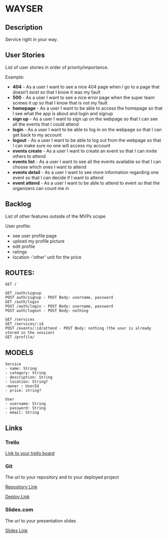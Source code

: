 # WAYSER

## Description
Service right in your way.

## User Stories

List of user stories in order of priority/importance.

Example:
- **404** - As a user I want to see a nice 404 page when I go to a page that doesn’t exist so that I know it was my fault 
- **500** - As a user I want to see a nice error page when the super team screws it up so that I know that is not my fault
- **homepage** - As a user I want to be able to access the homepage so that I see what the app is about and login and signup
- **sign up** - As a user I want to sign up on the webpage so that I can see all the events that I could attend
- **login** - As a user I want to be able to log in on the webpage so that I can get back to my account
- **logout** - As a user I want to be able to log out from the webpage so that I can make sure no one will access my account
- **events create** - As a user I want to create an event so that I can invite others to attend
- **events list** - As a user I want to see all the events available so that I can choose which ones I want to attend
- **events detail** - As a user I want to see more information regarding one event so that I can decide if I want to attend 
- **event attend** - As a user I want to be able to attend to event so that the organizers can count me in

## Backlog

List of other features outside of the MVPs scope

User profile:
- see user profile page
- upload my profile picture
- edit profile
- ratings
- location
-'other' unit for the price


## ROUTES:
```
GET / 

GET /auth/signup
POST auth/signup - POST Body: username, password
GET /auth/login
POST /auth/login - POST Body: username, password
POST auth/logout - POST Body: nothing

GET /services
GET /services/:id
POST /events/:id/attend - POST Body: nothing (the user is already stored in the session)
GET /profile/

```

## MODELS

```
Service
- name: String
- category: String
- description: String
- location: String?
-owner : UserId
- price: string?
```    

```
User
- username: String
- password: String
- email: String
```

## Links

### Trello

[Link to your trello board](https://trello.com)

### Git

The url to your repository and to your deployed project

[Repository Link](http://github.com)

[Deploy Link](http://heroku.com)

### Slides.com

The url to your presentation slides

[Slides Link](http://slides.com)

